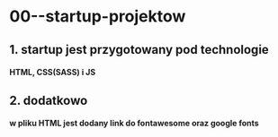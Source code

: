 # 00--startup-projektow

## 1. startup jest przygotowany pod technologie

#### HTML, CSS(SASS) i JS

## 2. dodatkowo

#### w pliku HTML jest dodany link do fontawesome oraz google fonts

